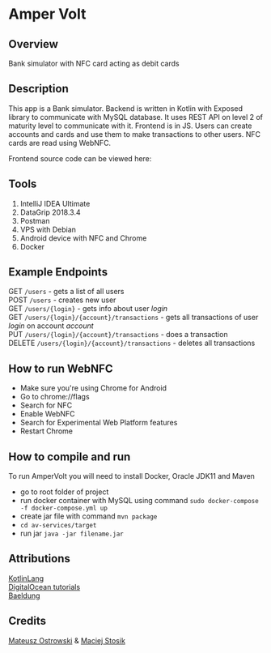 # Amper Volt
## Overview
Bank simulator with NFC card acting as debit cards


## Description
This app is a Bank simulator. Backend is written in Kotlin with Exposed library to communicate with MySQL database. It uses REST API on level 2 of maturity level to communicate with it. Frontend is in JS. Users can create accounts and cards and use them to make transactions to other users. NFC cards are read using WebNFC.

Frontend source code can be viewed here: 

## Tools
1. IntelliJ IDEA Ultimate
2. DataGrip 2018.3.4
3. Postman
4. VPS with Debian
6. Android device with NFC and Chrome
7. Docker

## Example Endpoints
GET `/users` - gets a list of all users  
POST `/users` - creates new user  
GET `/users/{login}` - gets info about user *login*  
GET `/users/{login}/{account}/transactions` - gets all transactions of user *login* on account *account*  
PUT `/users/{login}/{account}/transactions` - does a transaction  
DELETE `/users/{login}/{account}/transactions` - deletes all transactions  

## How to run WebNFC
* Make sure you're using Chrome for Android 
* Go to chrome://flags 
* Search for NFC
* Enable WebNFC
* Search for Experimental Web Platform features 
* Restart Chrome 

## How to compile and run
To run AmperVolt you will need to install Docker, Oracle JDK11 and Maven

* go to root folder of project
* run docker container with MySQL using command `sudo docker-compose -f docker-compose.yml up`
* create jar file with command `mvn package`
* `cd av-services/target`
* run jar `java -jar filename.jar`

## Attributions
[KotlinLang](https://kotlinlang.org/docs/tutorials/spring-boot-restful.html)  
[DigitalOcean tutorials](https://www.digitalocean.com/community/tutorials/)  
[Baeldung](https://www.baeldung.com/)

## Credits
[Mateusz Ostrowski](https://github.com/matostr98) &
[Maciej Stosik](https://github.com/SaronTetra)
